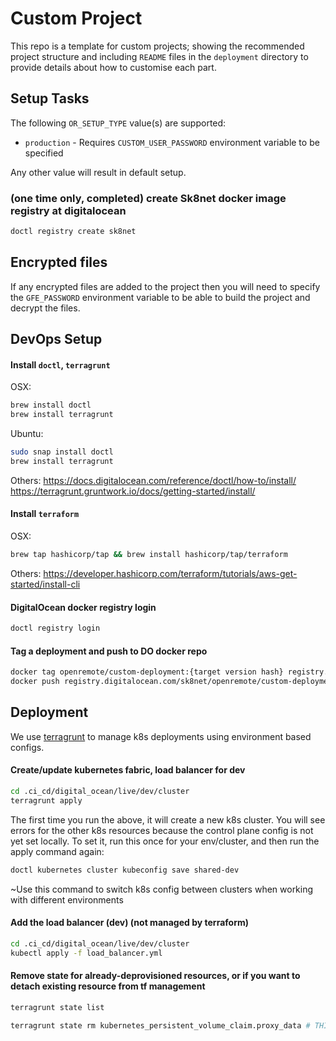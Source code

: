 # Custom Project
This repo is a template for custom projects; showing the recommended project structure and including `README` files in the `deployment` directory to provide details about how to customise each part.

## Setup Tasks
The following `OR_SETUP_TYPE` value(s) are supported:

* `production` - Requires `CUSTOM_USER_PASSWORD` environment variable to be specified 

Any other value will result in default setup.

### (one time only, completed) create Sk8net docker image registry at digitalocean
```sh
doctl registry create sk8net
```

## Encrypted files
If any encrypted files are added to the project then you will need to specify the `GFE_PASSWORD` environment variable to be able to build the project and decrypt the
files.

## DevOps Setup

#### Install `doctl`, `terragrunt`
OSX:
```sh
brew install doctl
brew install terragrunt
```
Ubuntu:
```sh
sudo snap install doctl
brew install terragrunt
```
Others:
https://docs.digitalocean.com/reference/doctl/how-to/install/
https://terragrunt.gruntwork.io/docs/getting-started/install/

#### Install `terraform`
OSX:
```sh
brew tap hashicorp/tap && brew install hashicorp/tap/terraform
```

Others:
https://developer.hashicorp.com/terraform/tutorials/aws-get-started/install-cli

#### DigitalOcean docker registry login
```sh
doctl registry login
```

#### Tag a deployment and push to DO docker repo
```sh
docker tag openremote/custom-deployment:{target version hash} registry.digitalocean.com/sk8net/openremote/custom-deployment
docker push registry.digitalocean.com/sk8net/openremote/custom-deployment
```

## Deployment

We use [terragrunt](https://blog.gruntwork.io/how-to-manage-multiple-environments-with-terraform-using-terragrunt-2c3e32fc60a8) to manage k8s deployments using environment based configs.

#### Create/update kubernetes fabric, load balancer for dev
```sh
cd .ci_cd/digital_ocean/live/dev/cluster
terragrunt apply
```

The first time you run the above, it will create a new k8s cluster. You will see errors for the other k8s resources because the control
plane config is not yet set locally. To set it, run this once for your env/cluster, and then run the apply command again:
```sh
doctl kubernetes cluster kubeconfig save shared-dev
```
~Use this command to switch k8s config between clusters when working with different environments

#### Add the load balancer (dev) (not managed by terraform)
```sh
cd .ci_cd/digital_ocean/live/dev/cluster
kubectl apply -f load_balancer.yml
```

#### Remove state for already-deprovisioned resources, or if you want to detach existing resource from tf management
```sh
terragrunt state list

terragrunt state rm kubernetes_persistent_volume_claim.proxy_data # THIS IS AN EXAMPLE, target your desired resource
```
